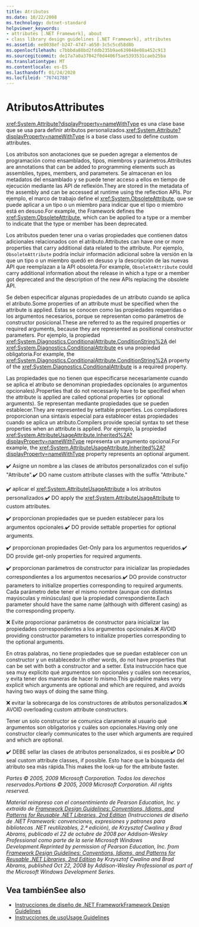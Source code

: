 ```yaml
---
title: Atributos
ms.date: 10/22/2008
ms.technology: dotnet-standard
helpviewer_keywords:
- attributes [.NET Framework], about
- class library design guidelines [.NET Framework], attributes
ms.assetid: ee0038ef-b247-4747-a650-3c5c5cd58d8b
ms.openlocfilehash: c7bbbda88bd2fddb235b9ae639848e08a452c913
ms.sourcegitcommit: de17a7a0a37042f0d4406f5ae5393531caeb25ba
ms.translationtype: MT
ms.contentlocale: es-ES
ms.lasthandoff: 01/24/2020
ms.locfileid: "76741788"
---
```

# <a name="attributes"></a><span data-ttu-id="1a823-102">Atributos</span><span class="sxs-lookup"><span data-stu-id="1a823-102">Attributes</span></span>
<span data-ttu-id="1a823-103"><xref:System.Attribute?displayProperty=nameWithType> es una clase base que se usa para definir atributos personalizados.</span><span class="sxs-lookup"><span data-stu-id="1a823-103"><xref:System.Attribute?displayProperty=nameWithType> is a base class used to define custom attributes.</span></span>

 <span data-ttu-id="1a823-104">Los atributos son anotaciones que se pueden agregar a elementos de programación como ensamblados, tipos, miembros y parámetros.</span><span class="sxs-lookup"><span data-stu-id="1a823-104">Attributes are annotations that can be added to programming elements such as assemblies, types, members, and parameters.</span></span> <span data-ttu-id="1a823-105">Se almacenan en los metadatos del ensamblado y se puede tener acceso a ellos en tiempo de ejecución mediante las API de reflexión.</span><span class="sxs-lookup"><span data-stu-id="1a823-105">They are stored in the metadata of the assembly and can be accessed at runtime using the reflection APIs.</span></span> <span data-ttu-id="1a823-106">Por ejemplo, el marco de trabajo define el <xref:System.ObsoleteAttribute>, que se puede aplicar a un tipo o un miembro para indicar que el tipo o miembro está en desuso.</span><span class="sxs-lookup"><span data-stu-id="1a823-106">For example, the Framework defines the <xref:System.ObsoleteAttribute>, which can be applied to a type or a member to indicate that the type or member has been deprecated.</span></span>

 <span data-ttu-id="1a823-107">Los atributos pueden tener una o varias propiedades que contienen datos adicionales relacionados con el atributo.</span><span class="sxs-lookup"><span data-stu-id="1a823-107">Attributes can have one or more properties that carry additional data related to the attribute.</span></span> <span data-ttu-id="1a823-108">Por ejemplo, `ObsoleteAttribute` podría incluir información adicional sobre la versión en la que un tipo o un miembro quedó en desuso y la descripción de las nuevas API que reemplazan a la API obsoleta.</span><span class="sxs-lookup"><span data-stu-id="1a823-108">For example, `ObsoleteAttribute` could carry additional information about the release in which a type or a member got deprecated and the description of the new APIs replacing the obsolete API.</span></span>

 <span data-ttu-id="1a823-109">Se deben especificar algunas propiedades de un atributo cuando se aplica el atributo.</span><span class="sxs-lookup"><span data-stu-id="1a823-109">Some properties of an attribute must be specified when the attribute is applied.</span></span> <span data-ttu-id="1a823-110">Estas se conocen como las propiedades requeridas o los argumentos necesarios, porque se representan como parámetros de constructor posicional.</span><span class="sxs-lookup"><span data-stu-id="1a823-110">These are referred to as the required properties or required arguments, because they are represented as positional constructor parameters.</span></span> <span data-ttu-id="1a823-111">Por ejemplo, la propiedad <xref:System.Diagnostics.ConditionalAttribute.ConditionString%2A> del <xref:System.Diagnostics.ConditionalAttribute> es una propiedad obligatoria.</span><span class="sxs-lookup"><span data-stu-id="1a823-111">For example, the <xref:System.Diagnostics.ConditionalAttribute.ConditionString%2A> property of the <xref:System.Diagnostics.ConditionalAttribute> is a required property.</span></span>

 <span data-ttu-id="1a823-112">Las propiedades que no tienen que especificarse necesariamente cuando se aplica el atributo se denominan propiedades opcionales (o argumentos opcionales).</span><span class="sxs-lookup"><span data-stu-id="1a823-112">Properties that do not necessarily have to be specified when the attribute is applied are called optional properties (or optional arguments).</span></span> <span data-ttu-id="1a823-113">Se representan mediante propiedades que se pueden establecer.</span><span class="sxs-lookup"><span data-stu-id="1a823-113">They are represented by settable properties.</span></span> <span data-ttu-id="1a823-114">Los compiladores proporcionan una sintaxis especial para establecer estas propiedades cuando se aplica un atributo.</span><span class="sxs-lookup"><span data-stu-id="1a823-114">Compilers provide special syntax to set these properties when an attribute is applied.</span></span> <span data-ttu-id="1a823-115">Por ejemplo, la propiedad <xref:System.AttributeUsageAttribute.Inherited%2A?displayProperty=nameWithType> representa un argumento opcional.</span><span class="sxs-lookup"><span data-stu-id="1a823-115">For example, the <xref:System.AttributeUsageAttribute.Inherited%2A?displayProperty=nameWithType> property represents an optional argument.</span></span>

 <span data-ttu-id="1a823-116">✔️ Asigne un nombre a las clases de atributos personalizados con el sufijo "Attribute".</span><span class="sxs-lookup"><span data-stu-id="1a823-116">✔️ DO name custom attribute classes with the suffix "Attribute."</span></span>

 <span data-ttu-id="1a823-117">✔️ aplicar el <xref:System.AttributeUsageAttribute> a los atributos personalizados.</span><span class="sxs-lookup"><span data-stu-id="1a823-117">✔️ DO apply the <xref:System.AttributeUsageAttribute> to custom attributes.</span></span>

 <span data-ttu-id="1a823-118">✔️ proporcionan propiedades que se pueden establecer para los argumentos opcionales.</span><span class="sxs-lookup"><span data-stu-id="1a823-118">✔️ DO provide settable properties for optional arguments.</span></span>

 <span data-ttu-id="1a823-119">✔️ proporcionan propiedades Get-Only para los argumentos requeridos.</span><span class="sxs-lookup"><span data-stu-id="1a823-119">✔️ DO provide get-only properties for required arguments.</span></span>

 <span data-ttu-id="1a823-120">✔️ proporcionan parámetros de constructor para inicializar las propiedades correspondientes a los argumentos necesarios.</span><span class="sxs-lookup"><span data-stu-id="1a823-120">✔️ DO provide constructor parameters to initialize properties corresponding to required arguments.</span></span> <span data-ttu-id="1a823-121">Cada parámetro debe tener el mismo nombre (aunque con distintas mayúsculas y minúsculas) que la propiedad correspondiente.</span><span class="sxs-lookup"><span data-stu-id="1a823-121">Each parameter should have the same name (although with different casing) as the corresponding property.</span></span>

 <span data-ttu-id="1a823-122">❌ Evite proporcionar parámetros de constructor para inicializar las propiedades correspondientes a los argumentos opcionales.</span><span class="sxs-lookup"><span data-stu-id="1a823-122">❌ AVOID providing constructor parameters to initialize properties corresponding to the optional arguments.</span></span>

 <span data-ttu-id="1a823-123">En otras palabras, no tiene propiedades que se puedan establecer con un constructor y un establecedor.</span><span class="sxs-lookup"><span data-stu-id="1a823-123">In other words, do not have properties that can be set with both a constructor and a setter.</span></span> <span data-ttu-id="1a823-124">Esta instrucción hace que sea muy explícito qué argumentos son opcionales y cuáles son necesarios, y evita tener dos maneras de hacer lo mismo.</span><span class="sxs-lookup"><span data-stu-id="1a823-124">This guideline makes very explicit which arguments are optional and which are required, and avoids having two ways of doing the same thing.</span></span>

 <span data-ttu-id="1a823-125">❌ evitar la sobrecarga de los constructores de atributos personalizados.</span><span class="sxs-lookup"><span data-stu-id="1a823-125">❌ AVOID overloading custom attribute constructors.</span></span>

 <span data-ttu-id="1a823-126">Tener un solo constructor se comunica claramente al usuario qué argumentos son obligatorios y cuáles son opcionales.</span><span class="sxs-lookup"><span data-stu-id="1a823-126">Having only one constructor clearly communicates to the user which arguments are required and which are optional.</span></span>

 <span data-ttu-id="1a823-127">✔️ DEBE sellar las clases de atributos personalizados, si es posible.</span><span class="sxs-lookup"><span data-stu-id="1a823-127">✔️ DO seal custom attribute classes, if possible.</span></span> <span data-ttu-id="1a823-128">Esto hace que la búsqueda del atributo sea más rápida.</span><span class="sxs-lookup"><span data-stu-id="1a823-128">This makes the look-up for the attribute faster.</span></span>

 <span data-ttu-id="1a823-129">*Partes © 2005, 2009 Microsoft Corporation. Todos los derechos reservados.*</span><span class="sxs-lookup"><span data-stu-id="1a823-129">*Portions © 2005, 2009 Microsoft Corporation. All rights reserved.*</span></span>

 <span data-ttu-id="1a823-130">*Material reimpreso con el consentimiento de Pearson Education, Inc. y extraído de [Framework Design Guidelines: Conventions, Idioms, and Patterns for Reusable .NET Libraries, 2nd Edition](https://www.informit.com/store/framework-design-guidelines-conventions-idioms-and-9780321545619) (Instrucciones de diseño de .NET Framework: convenciones, expresiones y patrones para bibliotecas .NET reutilizables, 2.ª edición), de Krzysztof Cwalina y Brad Abrams, publicado el 22 de octubre de 2008 por Addison-Wesley Professional como parte de la serie Microsoft Windows Development.*</span><span class="sxs-lookup"><span data-stu-id="1a823-130">*Reprinted by permission of Pearson Education, Inc. from [Framework Design Guidelines: Conventions, Idioms, and Patterns for Reusable .NET Libraries, 2nd Edition](https://www.informit.com/store/framework-design-guidelines-conventions-idioms-and-9780321545619) by Krzysztof Cwalina and Brad Abrams, published Oct 22, 2008 by Addison-Wesley Professional as part of the Microsoft Windows Development Series.*</span></span>

## <a name="see-also"></a><span data-ttu-id="1a823-131">Vea también</span><span class="sxs-lookup"><span data-stu-id="1a823-131">See also</span></span>

- [<span data-ttu-id="1a823-132">Instrucciones de diseño de .NET Framework</span><span class="sxs-lookup"><span data-stu-id="1a823-132">Framework Design Guidelines</span></span>](../../../docs/standard/design-guidelines/index.md)
- [<span data-ttu-id="1a823-133">Instrucciones de uso</span><span class="sxs-lookup"><span data-stu-id="1a823-133">Usage Guidelines</span></span>](../../../docs/standard/design-guidelines/usage-guidelines.md)
